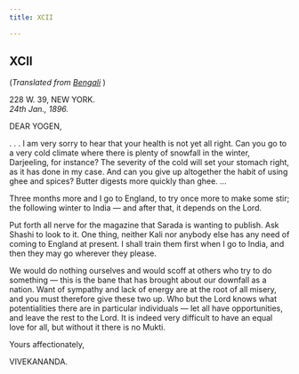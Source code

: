 ```yaml
---
title: XCII

---
```





  



## XCII

(*Translated from [Bengali](b7256e6092.pdf)* )

228 W. 39, NEW YORK.  
*24th Jan., 1896.*

DEAR YOGEN,

. . . I am very sorry to hear that your health is not yet all right. Can
you go to a very cold climate where there is plenty of snowfall in the
winter, Darjeeling, for instance? The severity of the cold will set your
stomach right, as it has done in my case. And can you give up altogether
the habit of using ghee and spices? Butter digests more quickly than
ghee. ...

Three months more and I go to England, to try once more to make some
stir; the following winter to India — and after that, it depends on the
Lord.

Put forth all nerve for the magazine that Sarada is wanting to publish.
Ask Shashi to look to it. One thing, neither Kali nor anybody else has
any need of coming to England at present. I shall train them first when
I go to India, and then they may go wherever they please.

We would do nothing ourselves and would scoff at others who try to do
something — this is the bane that has brought about our downfall as a
nation. Want of sympathy and lack of energy are at the root of all
misery, and you must therefore give these two up. Who but the Lord knows
what potentialities there are in particular individuals — let all have
opportunities, and leave the rest to the Lord. It is indeed very
difficult to have an equal love for all, but without it there is no
Mukti. 

Yours affectionately,

VIVEKANANDA.


